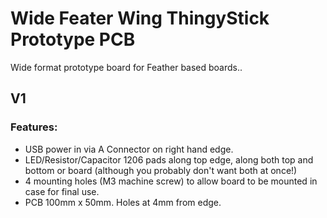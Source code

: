 # Wide Feater Wing ThingyStick Prototype PCB

Wide format prototype board for Feather based boards..


## V1


### Features:


* USB power in via A Connector on right hand edge.
* LED/Resistor/Capacitor 1206 pads along top edge, along both top and bottom or board (although you probably don't want both at once!)
* 4 mounting holes (M3 machine screw) to allow board to be mounted in case for final use.
* PCB 100mm x 50mm. Holes at 4mm from edge.
